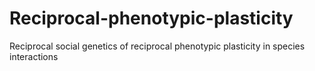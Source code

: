 # Reciprocal-phenotypic-plasticity
Reciprocal social genetics of reciprocal phenotypic plasticity in species interactions
